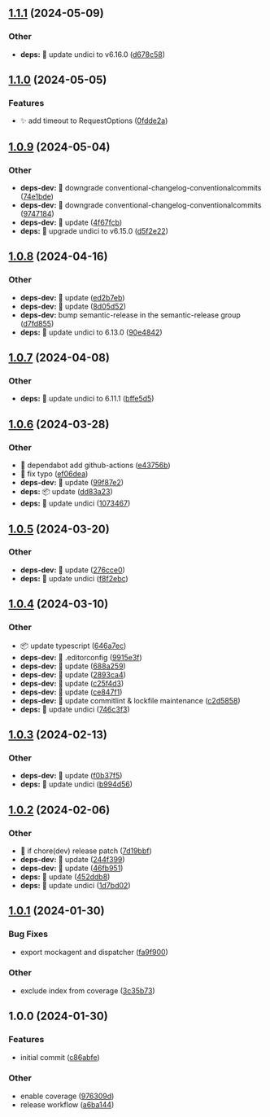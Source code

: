 ## [1.1.1](https://github.com/iwpnd/rip-ts/compare/v1.1.0...v1.1.1) (2024-05-09)


### Other

* **deps:** 🔗 update undici to v6.16.0 ([d678c58](https://github.com/iwpnd/rip-ts/commit/d678c58ca95e43a3e546392813e180124b4bc4b3))

## [1.1.0](https://github.com/iwpnd/rip-ts/compare/v1.0.9...v1.1.0) (2024-05-05)


### Features

* ✨ add timeout to RequestOptions ([0fdde2a](https://github.com/iwpnd/rip-ts/commit/0fdde2a482a833d4aa334d31fbb92c5ee9896b9a))

## [1.0.9](https://github.com/iwpnd/rip-ts/compare/v1.0.8...v1.0.9) (2024-05-04)


### Other

* **deps-dev:** 🔧 downgrade conventional-changelog-conventionalcommits ([74e1bde](https://github.com/iwpnd/rip-ts/commit/74e1bde3fcf546ef374759e34a13c89710ee485e))
* **deps-dev:** 🔧 downgrade conventional-changelog-conventionalcommits ([9747184](https://github.com/iwpnd/rip-ts/commit/9747184372170b7b73851daf20dd12815430e4ea))
* **deps-dev:** 🔧 update ([4f67fcb](https://github.com/iwpnd/rip-ts/commit/4f67fcb854dc58d812a9184e1b77c22671618378))
* **deps:** 🔗 upgrade undici to v6.15.0 ([d5f2e22](https://github.com/iwpnd/rip-ts/commit/d5f2e2275d3182ee178b348f963da4ab0d8a65a7))

## [1.0.8](https://github.com/iwpnd/rip-ts/compare/v1.0.7...v1.0.8) (2024-04-16)


### Other

* **deps-dev:** 🔧 update ([ed2b7eb](https://github.com/iwpnd/rip-ts/commit/ed2b7eba2e7db10f576168e7f601102e01824879))
* **deps-dev:** 🔧 update ([8d05d52](https://github.com/iwpnd/rip-ts/commit/8d05d521efaae5c5b69313540fa417812395f1ed))
* **deps-dev:** bump semantic-release in the semantic-release group ([d7fd855](https://github.com/iwpnd/rip-ts/commit/d7fd855a16d7ed80e78cf6d0679545bb42a81075))
* **deps:** 🔗 update undici to 6.13.0 ([90e4842](https://github.com/iwpnd/rip-ts/commit/90e4842aeaaffa3da6a128e2d55f28da15be962a))

## [1.0.7](https://github.com/iwpnd/rip-ts/compare/v1.0.6...v1.0.7) (2024-04-08)


### Other

* **deps:** 🔗 update undici to 6.11.1 ([bffe5d5](https://github.com/iwpnd/rip-ts/commit/bffe5d5a47d728444a2ca8d48c17798846a1082b))

## [1.0.6](https://github.com/iwpnd/rip-ts/compare/v1.0.5...v1.0.6) (2024-03-28)


### Other

* 👷 dependabot add github-actions ([e43756b](https://github.com/iwpnd/rip-ts/commit/e43756ba7ca08d31b340b24d19b638a2704d9a72))
* 👷 fix typo ([ef06dea](https://github.com/iwpnd/rip-ts/commit/ef06dea35408ea15c546d65bfcfd931c372bb134))
* **deps-dev:** 🔧 update ([99f87e2](https://github.com/iwpnd/rip-ts/commit/99f87e24cddeea989b6e98394937492d84270048))
* **deps:** 📦️ update ([dd83a23](https://github.com/iwpnd/rip-ts/commit/dd83a23109d55faed570b059145a88a310011606))
* **deps:** 🔗 update undici ([1073467](https://github.com/iwpnd/rip-ts/commit/10734677e771ff934803105b98bbfe75d8839680))

## [1.0.5](https://github.com/iwpnd/rip-ts/compare/v1.0.4...v1.0.5) (2024-03-20)


### Other

* **deps-dev:** 🔧 update ([276cce0](https://github.com/iwpnd/rip-ts/commit/276cce05bdbf5a1459b7887d020027332b75b620))
* **deps:** 🔗 update undici ([f8f2ebc](https://github.com/iwpnd/rip-ts/commit/f8f2ebc3f7801cf7ccb5e0e640cb74414bfd7623))

## [1.0.4](https://github.com/iwpnd/rip-ts/compare/v1.0.3...v1.0.4) (2024-03-10)


### Other

* 📦️ update typescript ([646a7ec](https://github.com/iwpnd/rip-ts/commit/646a7ec8beb6c32748e8cd0abf9054542a9f95a9))
* **deps-dev:** 🔧 .editorconfig ([9915e3f](https://github.com/iwpnd/rip-ts/commit/9915e3f91372da0ae08ccae1262698fa63e069a0))
* **deps-dev:** 🔧 update ([688a259](https://github.com/iwpnd/rip-ts/commit/688a259edb959d419faaa73f30df7793945cf24f))
* **deps-dev:** 🔧 update ([2893ca4](https://github.com/iwpnd/rip-ts/commit/2893ca4be1a6ccca4bb7d3971093d0fe373c4aed))
* **deps-dev:** 🔧 update ([c25f4d3](https://github.com/iwpnd/rip-ts/commit/c25f4d3e8d49beafa0014d6c54b18b1d947f58a6))
* **deps-dev:** 🔧 update ([ce847f1](https://github.com/iwpnd/rip-ts/commit/ce847f1f08a81109e795958b0014635b726be5a9))
* **deps-dev:** 🔧 update commitlint & lockfile maintenance ([c2d5858](https://github.com/iwpnd/rip-ts/commit/c2d58583c00da873b7325a530eca049cc82a4af8))
* **deps:** 🔧 update undici ([746c3f3](https://github.com/iwpnd/rip-ts/commit/746c3f30ae4da5cfd113eb50a62dea5e525a84b0))

## [1.0.3](https://github.com/iwpnd/rip-ts/compare/v1.0.2...v1.0.3) (2024-02-13)


### Other

* **deps-dev:** 🔧 update ([f0b37f5](https://github.com/iwpnd/rip-ts/commit/f0b37f5dcd93232fd9a780cd4eea415304f61e36))
* **deps:** 🔗 update undici ([b994d56](https://github.com/iwpnd/rip-ts/commit/b994d56aa0093a1e558164cb5f5e4809d481a90f))

## [1.0.2](https://github.com/iwpnd/rip-ts/compare/v1.0.1...v1.0.2) (2024-02-06)


### Other

* 🔧 if chore(dev) release patch ([7d19bbf](https://github.com/iwpnd/rip-ts/commit/7d19bbfa529423c4d56f295cdb873402a6612e7c))
* **deps-dev:** 🔧 update ([244f399](https://github.com/iwpnd/rip-ts/commit/244f39925814b5ef630e6529ed92ce1420fc979e))
* **deps-dev:** 🔧 update ([46fb951](https://github.com/iwpnd/rip-ts/commit/46fb951e7bdeb9abc80292c724b7e59d76e7d4ed))
* **deps:** 🔗 update ([452ddb8](https://github.com/iwpnd/rip-ts/commit/452ddb86f52d76df9f4f29519521fe626dec2171))
* **deps:** 🔗 update undici ([1d7bd02](https://github.com/iwpnd/rip-ts/commit/1d7bd021557baaff13d3a263b70ff2ee5be4f193))

## [1.0.1](https://github.com/iwpnd/rip-ts/compare/v1.0.0...v1.0.1) (2024-01-30)


### Bug Fixes

* export mockagent and dispatcher ([fa9f900](https://github.com/iwpnd/rip-ts/commit/fa9f900f27f8827854f6f9e2b174cfe522fa6bea))


### Other

* exclude index from coverage ([3c35b73](https://github.com/iwpnd/rip-ts/commit/3c35b7371c3620eb96d1daf04bad15bae1a0f5d3))

## 1.0.0 (2024-01-30)


### Features

* initial commit ([c86abfe](https://github.com/iwpnd/rip-ts/commit/c86abfeb8772c3774116c29350ed7ff2d466adb5))


### Other

* enable coverage ([976309d](https://github.com/iwpnd/rip-ts/commit/976309dd84197729b7e7ea7f8593f7ef1a676ed3))
* release workflow ([a6ba144](https://github.com/iwpnd/rip-ts/commit/a6ba144c68711e8cda7469fb866d071bcc68e22d))
